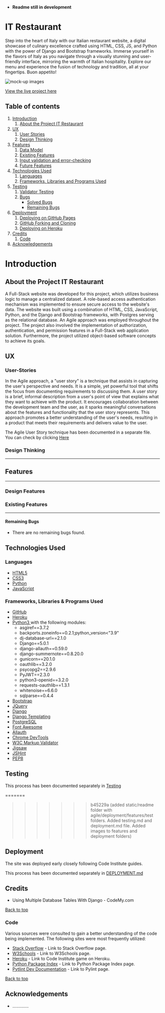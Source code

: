 - **Readme still in development**

# IT Restaurant

Step into the heart of Italy with our Italian restaurant website, a digital showcase of culinary excellence crafted using HTML, CSS, JS, and Python with the power of Django and Bootstrap frameworks. Immerse yourself in the flavors of Italy as you navigate through a visually stunning and user-friendly interface, mirroring the warmth of Italian hospitality. Explore our menu and experience the fusion of technology and tradition, all at your fingertips. Buon appetito!

![mock-up images](---- "Website preview at different resolutions")

[View the live project here](https://it-restaurant-42ee32c14928.herokuapp.com/)

## Table of contents

1. [Introduction](#introduction)
    1. [About the Project IT Restaurant](#about-the-project-it-restaurant)
2. [UX](#ux)
    1. [User Stories](#user-stories)
    2. [Design Thinking](#design-thinking)
3. [Features](#features)
    1. [Data Model](#data-model)
    2. [Existing Features](#existing-features)
    3. [Input validation and error-checking](#input-validation-and-error-checking)
    4. [Future Features](#future-features)
4. [Technologies Used](#technologies-used)
    1. [Languages](#languages)
    2. [Frameworks, Libraries and Programs Used](#frameworks-libraries-and-programs-used)
5. [Testing](#testing)
    1. [Validator Testing](#validator-testing)
    2. [Bugs](#bugs)
        - [Solved Bugs](#solved-bugs)
        - [Remaining Bugs](#remaining-bugs)
6. [Deployment](#deployment)
    1. [Deploying on GitHub Pages](#deploying-on-github-pages)
    2. [GitHub Forking and Cloning](#github-forking-and-cloning)
    3. [Deploying on Heroku](#deploying-on-heroku)
7. [Credits](#credits)
    1. [Code](#code)
8. [Acknowledgements](#acknowledgements)

# Introduction

## About the Project IT Restaurant

A Full-Stack website was developed for this project, which utilizes business logic to manage a centralized dataset. A role-based access authentication mechanism was implemented to ensure secure access to the website's data. The website was built using a combination of HTML, CSS, JavaScript, Python, and the Django and Bootstrap frameworks, with Postgres serving as the relational database. An Agile approach was employed throughout the project. The project also involved the implementation of authorization, authentication, and permission features in a Full-Stack web application solution. Furthermore, the project utilized object-based software concepts to achieve its goals.

## UX

### User-Stories

In the Agile approach, a "user story" is a technique that assists in capturing the user's perspective and needs. It is a simple, yet powerful tool that shifts the focus from documenting requirements to discussing them. A user story is a brief, informal description from a user's point of view that explains what they want to achieve with the product. It encourages collaboration between the development team and the user, as it sparks meaningful conversations about the features and functionality that the user story represents. This approach promotes a better understanding of the user's needs, resulting in a product that meets their requirements and delivers value to the user.

The Agile User Story technique has been documented in a separate file. You can check by clicking [Here](.....)

### Design Thinking

------------------------

## Features
---------

### Design Features

### Existing Features
-----------------

#### Remaining Bugs

- There are no remaining bugs found.

## Technologies Used

### Languages
- [HTML5](https://en.wikipedia.org/wiki/HTML5 "Link to HTML Wikipedia")
- [CSS3](https://en.wikipedia.org/wiki/Cascading_Style_Sheets "Link to CSS Wikipedia")
- [Python](https://en.wikipedia.org/wiki/Python_(programming_language) "Link to Python Wikipedia")
- [JavaScript](https://en.wikipedia.org/wiki/JavaScript "Link to JS Wikipedia")

### Frameworks, Libraries & Programs Used

- [GitHub](https://github.com/)
- [Heroku](https://id.heroku.com/)
- [Python3 ](https://docs.python.org/3/) with the following modules:
     - asgiref==3.7.2
     - backports.zoneinfo==0.2.1;python_version<"3.9"
     - dj-database-url==2.1.0
     - Django==5.0.1
     - django-allauth==0.59.0
     - django-summernote==0.8.20.0
     - gunicorn==20.1.0
     - oauthlib==3.2.0
     - psycopg2==2.9.6
     - PyJWT==2.3.0
     - python3-openid==3.2.0
     - requests-oauthlib==1.3.1
     - whitenoise==6.6.0
     - sqlparse==0.4.4
- [Bootstrap](https://getbootstrap.com/)
- [JQuery](https://jquery.com/) 
- [Django](https://www.djangoproject.com/)
- [Django Templating](https://docs.djangoproject.com/en/4.0/ref/templates/language/)
- [PostgreSQL](https://www.postgresql.org/)
- [Font Awesome](https://fontawesome.com/)
- [Allauth](https://django-allauth.readthedocs.io/en/latest/)
- [Chrome DevTools](https://developer.chrome.com/docs/devtools/)
- [W3C Markup Validator](https://validator.w3.org/)
- [Jigsaw](https://jigsaw.w3.org/css-validator/)
- [JSHint](https://jshint.com/)
- [PEP8](https://www.pythonchecker.com/)

## Testing

This process has been documented separately in [Testing](-------)

=======
>>>>>>> b45229a (added static/readme folder with agile/deployment/features/test folders. Added testing.md and deployment.md file. Added images to features and deployment folders)
## Deployment

The site was deployed early closely following Code Institute guides.

This process has been documented separately in [DEPLOYMENT.md](DEPLOYMENT.md)


## Credits

 - Using Multiple Database Tables With Django - CodeMy.com

[Back to top](#it-restaurant)


### Code

Various sources were consulted to gain a better understanding of the code being implemented. The following sites were most frequently utilized:

- [Stack Overflow](https://stackoverflow.com/) - Link to Stack Overflow page.
- [W3Schools](https://www.w3schools.com/) - Link to W3Schools page.
- [Heroku](https://p3-battleships.herokuapp.com/) - Link to Code Institute game on Heroku.
- [Python Package Index](https://pypi.org/) - Link to Python Package Index page.
- [Pytlint Dev Documentation](https://pylint.readthedocs.io/en/latest/index.html) - Link to Pylint page.

[Back to top](#it-restaurant)

## Acknowledgements

- .............
